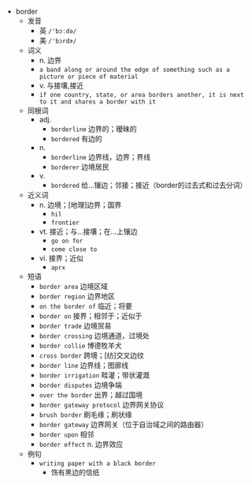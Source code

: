 - border
  - 发音
    - 英 `/'bɔːdə/`
    - 美 `/'bɔrdɚ/`
  - 词义
    - n. 边界
    - `a band along or around the edge of something such as a picture or piece of material`
    - v. 与接壤,接近
    - `if one country, state, or area borders another, it is next to it and shares a border with it`
  - 同根词
    - adj.
      - `borderline` 边界的；暧昧的
      - `bordered` 有边的
    - n.
      - `borderline` 边界线，边界；界线
      - `borderer` 边境居民
    - v.
      - `bordered` 给…镶边；邻接；接近（border的过去式和过去分词）
  - 近义词
    - n. 边境；[地理]边界；国界
      - `hil`
      - `frontier`
    - vt. 接近；与…接壤；在…上镶边
      - `go on for`
      - `come close to`
    - vi. 接界；近似
      - `aprx`
  - 短语
    - `border area` 边境区域 
    - `border region` 边界地区 
    - `on the border of` 临近；将要 
    - `border on` 接界；相邻于；近似于 
    - `border trade` 边境贸易 
    - `border crossing` 边境通道，过境处 
    - `border collie` 博德牧羊犬 
    - `cross border` 跨境；[纺]交叉边纹 
    - `border line` 边界线；图廓线 
    - `border irrigation` 畦灌；带状灌溉 
    - `border disputes` 边境争端 
    - `over the border` 出界；越过国境 
    - `border gateway protocol` 边界网关协议 
    - `brush border` 刷毛缘；刷状缘 
    - `border gateway` 边界网关（位于自治域之间的路由器） 
    - `border upon` 相邻 
    - `border effect` n. 边界效应 
  - 例句
    - `writing paper with a black border`
      - 饰有黑边的信纸

